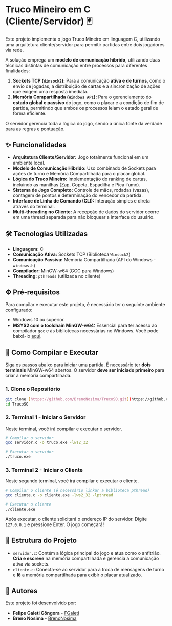 # Truco Mineiro em C (Cliente/Servidor) 🃏

Este projeto implementa o jogo Truco Mineiro em linguagem C, utilizando uma arquitetura cliente/servidor para permitir partidas entre dois jogadores via rede.

A solução emprega um **modelo de comunicação híbrido**, utilizando duas técnicas distintas de comunicação entre processos para diferentes finalidades:
1.  **Sockets TCP (`Winsock2`):** Para a comunicação **ativa e de turnos**, como o envio de jogadas, a distribuição de cartas e a sincronização de ações que exigem uma resposta imediata.
2.  **Memória Compartilhada (`Windows API`):** Para o gerenciamento do **estado global e passivo** do jogo, como o placar e a condição de fim de partida, permitindo que ambos os processos leiam o estado geral de forma eficiente.

O servidor gerencia toda a lógica do jogo, sendo a única fonte da verdade para as regras e pontuação.

## ✨ Funcionalidades

-   **Arquitetura Cliente/Servidor:** Jogo totalmente funcional em um ambiente local.
-   **Modelo de Comunicação Híbrido:** Uso combinado de Sockets para ações de turno e Memória Compartilhada para o placar global.
-   **Lógica do Truco Mineiro:** Implementação do ranking de cartas, incluindo as manilhas (Zap, Copeta, Espadilha e Pica-fumo).
-   **Sistema de Jogo Completo:** Controle de mãos, rodadas (vazas), contagem de pontos e determinação do vencedor da partida.
-   **Interface de Linha de Comando (CLI):** Interação simples e direta através do terminal.
-   **Multi-threading no Cliente:** A recepção de dados do servidor ocorre em uma thread separada para não bloquear a interface do usuário.

## 🛠️ Tecnologias Utilizadas

-   **Linguagem:** C
-   **Comunicação Ativa:** Sockets TCP (Biblioteca `Winsock2`)
-   **Comunicação Passiva:** Memória Compartilhada (API do Windows - `windows.h`)
-   **Compilador:** MinGW-w64 (GCC para Windows)
-   **Threading:** `pthreads` (utilizada no cliente)

## ⚙️ Pré-requisitos

Para compilar e executar este projeto, é necessário ter o seguinte ambiente configurado:

-   Windows 10 ou superior.
-   **MSYS2 com o toolchain MinGW-w64:** Essencial para ter acesso ao compilador `gcc` e às bibliotecas necessárias no Windows. Você pode baixá-lo [aqui](https://www.msys2.org/).

## 🚀 Como Compilar e Executar

Siga os passos abaixo para iniciar uma partida. É necessário ter **dois terminais** MinGW-w64 abertos. O servidor **deve ser iniciado primeiro** para criar a memória compartilhada.

### 1. Clone o Repositório

```bash
git clone [https://github.com/BrenoNosima/TrucoSO.git](https://github.com/BrenoNosima/TrucoSO.git)
cd TrucoSO
````

### 2\. Terminal 1 - Iniciar o Servidor

Neste terminal, você irá compilar e executar o servidor.

```bash
# Compilar o servidor
gcc servidor.c -o truco.exe -lws2_32

# Executar o servidor
./truco.exe
```

### 3\. Terminal 2 - Iniciar o Cliente

Neste segundo terminal, você irá compilar e executar o cliente.

```bash
# Compilar o cliente (é necessário linkar a biblioteca pthread)
gcc cliente.c -o cliente.exe -lws2_32 -lpthread

# Executar o cliente
./cliente.exe
```

Após executar, o cliente solicitará o endereço IP do servidor. Digite `127.0.0.1` e pressione Enter. O jogo começará\!

## 📂 Estrutura do Projeto

  - `servidor.c`: Contém a lógica principal do jogo e atua como o anfitrião. **Cria e escreve** na memória compartilhada e gerencia a comunicação ativa via sockets.
  - `cliente.c`: Conecta-se ao servidor para a troca de mensagens de turno e **lê** a memória compartilhada para exibir o placar atualizado.

## 👥 Autores

Este projeto foi desenvolvido por:

  - **Felipe Galeti Gôngora** - [FGaleti](https://www.google.com/search?q=https://github.com/FGaleti)
  - **Breno Nosima** - [BrenoNosima](https://www.google.com/search?q=https://github.com/BrenoNosima)
